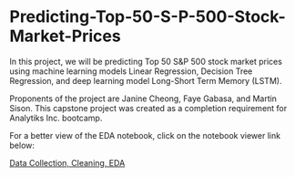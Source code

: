 # Predicting-Top-50-S-P-500-Stock-Market-Prices
In this project, we will be predicting Top 50 S&amp;P 500 stock market prices using machine learning models Linear Regression, Decision Tree Regression, and deep learning model Long-Short Term Memory (LSTM).

Proponents of the project are Janine Cheong, Faye Gabasa, and Martin Sison. This capstone project was created as a completion requirement for Analytiks Inc. bootcamp.

For a better view of the EDA notebook, click on the notebook viewer link below:

[Data Collection, Cleaning, EDA](https://nbviewer.jupyter.org/github/janinecheong/Predicting-Top-50-S-P-500-Stock-Market-Prices/blob/main/Data%20Collection%2C%20Cleaning%2C%20EDA.ipynb)
